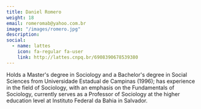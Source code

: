 ```yaml
---
title: Daniel Romero
weight: 18
email: romeromab@yahoo.com.br
image: "/images/romero.jpg"
description: 
social:
  - name: lattes
    icon: fa-regular fa-user
    link: http://lattes.cnpq.br/6908390678539380
---
```


Holds a Master's degree in Sociology and a Bachelor's degree in Social Sciences from Universidade Estadual de Campinas (1996); has experience in the field of Sociology, with an emphasis on the Fundamentals of Sociology, currently serves as a Professor of Sociology at the higher education level at Instituto Federal da Bahia in Salvador.
